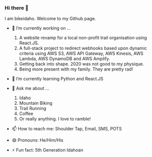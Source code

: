 ### Hi there 👋

I am bikeidaho. Welcome to my Github page.  


- 🔭 I’m currently working on ...
   1. A website revamp for a local non-profit trail organisation using React.JS.  
   1. A full-stack project to redirect webhooks based upon dynamic criteria using AWS S3, AWS API Gateway, AWS Kinesis, AWS Lambda, AWS DynamoDB and AWS Amplify.  
   1. Getting back into shape. 2020 was not good to my physique.  
   1. Being more present with my family. They are pretty rad!  

- 🌱 I’m currently learning Python and React.JS

- 💬 Ask me about ...  
   1. Idaho
   1. Mountain Biking
   1. Trail Running
   1. Coffee
   1. Or really anything. I love to ramble!

- 📫 How to reach me: Shoulder Tap, Email, SMS, POTS

- 😄 Pronouns: He/Him/His

- ⚡ Fun fact: 5th Generation Idahoan

